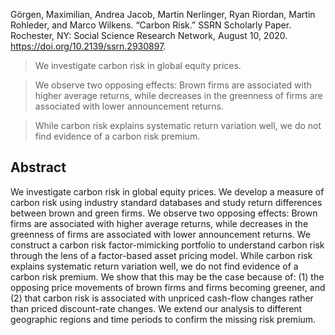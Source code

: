 Görgen, Maximilian, Andrea Jacob, Martin Nerlinger, Ryan Riordan, Martin Rohleder, and Marco Wilkens. “Carbon Risk.” SSRN Scholarly Paper. Rochester, NY: Social Science Research Network, August 10, 2020. https://doi.org/10.2139/ssrn.2930897.

> We investigate carbon risk in global equity prices.

> We observe two opposing effects: Brown firms are associated with higher average returns, while decreases in the greenness of firms are associated with lower announcement returns.

> While carbon risk explains systematic return variation well, we do not find evidence of a carbon risk premium. 

## Abstract

We investigate carbon risk in global equity prices. We develop a measure of carbon risk using industry standard databases and study return differences between brown and green firms. We observe two opposing effects: Brown firms are associated with higher average returns, while decreases in the greenness of firms are associated with lower announcement returns. We construct a carbon risk factor-mimicking portfolio to understand carbon risk through the lens of a factor-based asset pricing model. While carbon risk explains systematic return variation well, we do not find evidence of a carbon risk premium. We show that this may be the case because of: (1) the opposing price movements of brown firms and firms becoming greener, and (2) that carbon risk is associated with unpriced cash-flow changes rather than priced discount-rate changes. We extend our analysis to different geographic regions and time periods to confirm the missing risk premium.